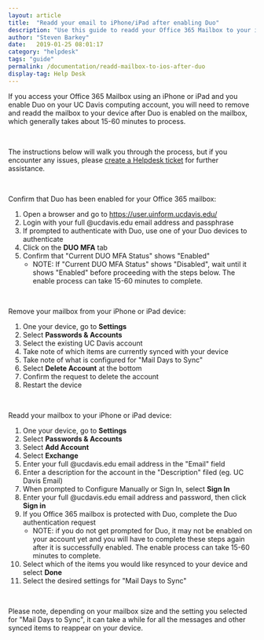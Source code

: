 ```yaml
---
layout: article
title:  "Readd your email to iPhone/iPad after enabling Duo"
description: "Use this guide to readd your Office 365 Mailbox to your iPhone or iPad after enabling Duo MFA."
author: "Steven Barkey"
date:   2019-01-25 08:01:17
category: "helpdesk"
tags: "guide"
permalink: /documentation/readd-mailbox-to-ios-after-duo
display-tag: Help Desk
---
```


<p>If you access your Office 365 Mailbox using an iPhone or iPad and you enable Duo on your UC Davis computing account, you will need to remove and readd the mailbox to your device after Duo is enabled on the mailbox, which generally takes about 15-60 minutes to process.</p>
<br />
<p>The instructions below will walk you through the process, but if you encounter any issues, please <a class="external-link" href="https://computing.caes.ucdavis.edu/documentation/help-desk-ticket" target="_parent">create a Helpdesk ticket</a> for further assistance.</p>
<br />
<p>Confirm that Duo has been enabled for your Office 365 mailbox:</p>
<ol style="PADDING-LEFT: 30px">
  <li>Open a browser and go to <a class="external-link" href="https://user.uinform.ucdavis.edu" target="_blank">https://user.uinform.ucdavis.edu/</a></li>
  <li>Login with your full @ucdavis.edu email address and passphrase</li>
  <li>If prompted to authenticate with Duo, use one of your Duo devices to authenticate</li>
  <li>Click on the <b>DUO MFA</b> tab</li>
  <li>Confirm that "Current DUO MFA Status" shows "Enabled"
    <ul style="PADDING-LEFT: 20px">
      <li>NOTE: If "Current DUO MFA Status" shows "Disabled", wait until it shows "Enabled" before proceeding with the steps below.  The enable process can take 15-60 minutes to complete.</li>
    </ul>
  </li>
</ol>
<br />
<p>Remove your mailbox from your iPhone or iPad device:</p>
<ol style="PADDING-LEFT: 30px">
  <li>One your device, go to <b>Settings</b></li>
  <li>Select <b>Passwords & Accounts</b></li>
  <li>Select the existing UC Davis account</li>
  <li>Take note of which items are currently synced with your device</li>
  <li>Take note of what is configured for "Mail Days to Sync"</li>
  <li>Select <b>Delete Account</b> at the bottom</li>
  <li>Confirm the request to delete the account</li>
  <li>Restart the device</li>
</ol>
<br />
<p>Readd your mailbox to your iPhone or iPad device:</p>
<ol style="PADDING-LEFT: 30px">
  <li>One your device, go to <b>Settings</b></li>
  <li>Select <b>Passwords & Accounts</b></li>
  <li>Select <b>Add Account</b></li>
  <li>Select <b>Exchange</b></li>
  <li>Enter your full @ucdavis.edu email address in the "Email" field</li>
  <li>Enter a description for the account in the "Description" filed (eg. UC Davis Email)</li>
  <li>When prompted to Configure Manually or Sign In, select <b>Sign In</b></li>
  <li>Enter your full @ucdavis.edu email address and password, then click <b>Sign in</b></li>
  <li>If you Office 365 mailbox is protected with Duo, complete the Duo authentication request
    <ul style="PADDING-LEFT: 20px">
      <li>NOTE: if you do not get prompted for Duo, it may not be enabled on your account yet and you will have to complete these steps again after it is successfully enabled.  The enable process can take 15-60 minutes to complete.</li>
    </ul>
  </li>
  <li>Select which of the items you would like resynced to your device and select <b>Done</b></li>
  <li>Select the desired settings for "Mail Days to Sync"</li>
</ol>
<br />
<p>Please note, depending on your mailbox size and the setting you selected for "Mail Days to Sync", it can take a while for all the messages and other synced items to reappear on your device.</p>
